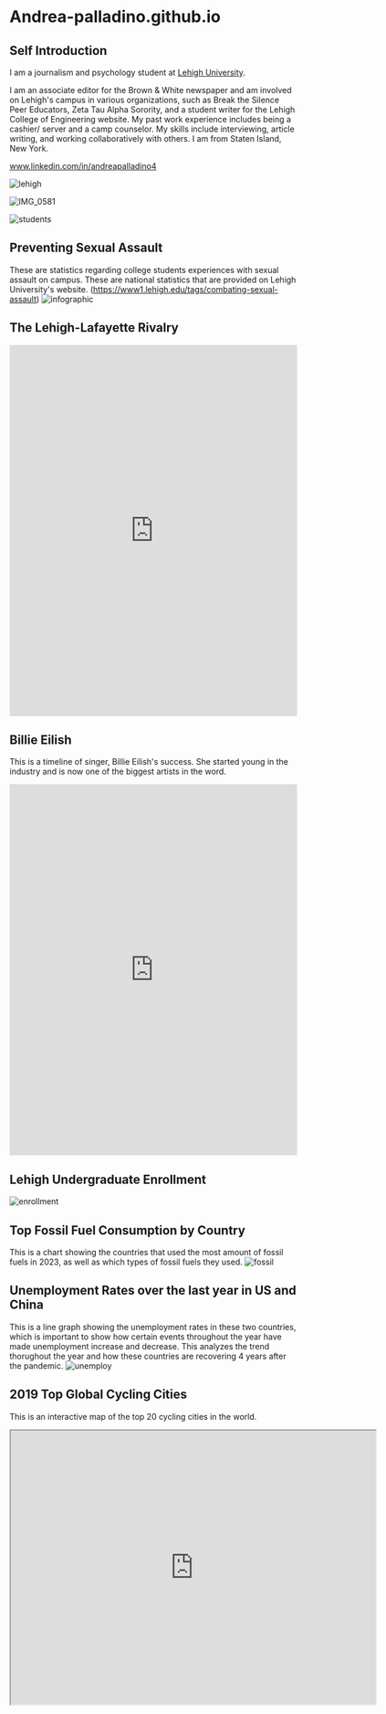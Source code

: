 # Andrea-palladino.github.io

## Self Introduction

I am a journalism and psychology student at [Lehigh University](https://www2.lehigh.edu). 

I am an associate editor for the Brown & White newspaper and am involved on Lehigh's campus in various organizations, such as Break the Silence Peer Educators, Zeta Tau Alpha Sorority, and a student writer for the Lehigh College of Engineering website. My past work experience includes being a cashier/ server and a camp counselor. My skills include interviewing, article writing, and working collaboratively with others. I am from Staten Island, New York. 

www.linkedin.com/in/andreapalladino4

![lehigh](https://www.usnews.com/dims4/USNEWS/82d48bb/17177859217/resize/800x540%3E/quality/85/?url=https%3A%2F%2Fmedia.beam.usnews.com%2F7b%2Fa7c6a18fa04802daacbf11bcef0d79%2Fcollege-photo_35953.jpg)

![IMG_0581](https://github.com/user-attachments/assets/ca1390f7-219a-4cb4-bc55-45413707ca2a)

![students](https://raw.githubusercontent.com/andrea-palladino/Andrea-palladino.github.io/a08a4f3145ebbd54e1ac835ef3bb4b0014c6539f/First-Year%20Class%20Fall%202024%20Enrollment.jpg)

## Preventing Sexual Assault

These are statistics regarding college students experiences with sexual assault on campus. These are national statistics that are provided on Lehigh University's website. (https://www1.lehigh.edu/tags/combating-sexual-assault)
![infographic](https://github.com/andrea-palladino/Andrea-palladino.github.io/blob/main/Combating%20sexual%20assault-2.jpg?raw=true)

## The Lehigh-Lafayette Rivalry

<iframe src='https://cdn.knightlab.com/libs/timeline3/latest/embed/index.html?source=1FKoU8uLOkvdw-LsKKZVP2dVF2A4WR9sg9sT0bDyutYM&font=Default&lang=en&initial_zoom=2&height=650' width='100%' height='650' webkitallowfullscreen mozallowfullscreen allowfullscreen frameborder='0'></iframe>


## Billie Eilish

This is a timeline of singer, Billie Eilish's success. She started young in the industry and is now one of the biggest artists in the word. 
<iframe src='https://cdn.knightlab.com/libs/timeline3/latest/embed/index.html?source=1Qj1NxtGv9HQGl_drRDin_5FL9mzXFvPlDhmSOXjN5kY&font=Default&lang=en&initial_zoom=2&height=650' width='100%' height='650' webkitallowfullscreen mozallowfullscreen allowfullscreen frameborder='0'></iframe>

## Lehigh Undergraduate Enrollment 

![enrollment](https://github.com/andrea-palladino/Andrea-palladino.github.io/blob/main/LehighPercentages.png?raw=true)

## Top Fossil Fuel Consumption by Country 
This is a chart showing the countries that used the most amount of fossil fuels in 2023, as well as which types of fossil fuels they used. 
![fossil](https://github.com/andrea-palladino/Andrea-palladino.github.io/blob/main/Top_Fossil_Fuel_Consumption_by_Country_Oil(Exajoules)_Natural_Gas_Coal_chartbuilder.jpg?raw=true)

## Unemployment Rates over the last year in US and China 
This is a line graph showing the unemployment rates in these two countries, which is important to show how certain events throughout the year have made unemployment increase and decrease. This analyzes the trend thorughout the year and how these countries are recovering 4 years after the pandemic. 
![unemploy](https://github.com/andrea-palladino/Andrea-palladino.github.io/blob/main/Unemployment_Rates_over_the_last_Year_U.S_China_chartbuilder-2.jpg)

## 2019 Top Global Cycling Cities 
This is an interactive map of the top 20 cycling cities in the world. 

<iframe src="https://www.google.com/maps/d/u/0/embed?mid=1XMvqW0zMtjAo29JcspPUFlA1DQQ2xQk&ehbc=2E312F" width="640" height="480"></iframe>
